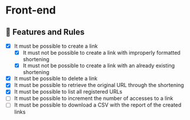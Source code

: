 # Front-end

## 🚀 Features and Rules

- [x] It must be possible to create a link
  - [x] It must not be possible to create a link with improperly formatted shortening
  - [x] It must not be possible to create a link with an already existing shortening
- [x] It must be possible to delete a link
- [x] It must be possible to retrieve the original URL through the shortening
- [x] It must be possible to list all registered URLs
- [ ] It must be possible to increment the number of accesses to a link
- [ ] It must be possible to download a CSV with the report of the created links

